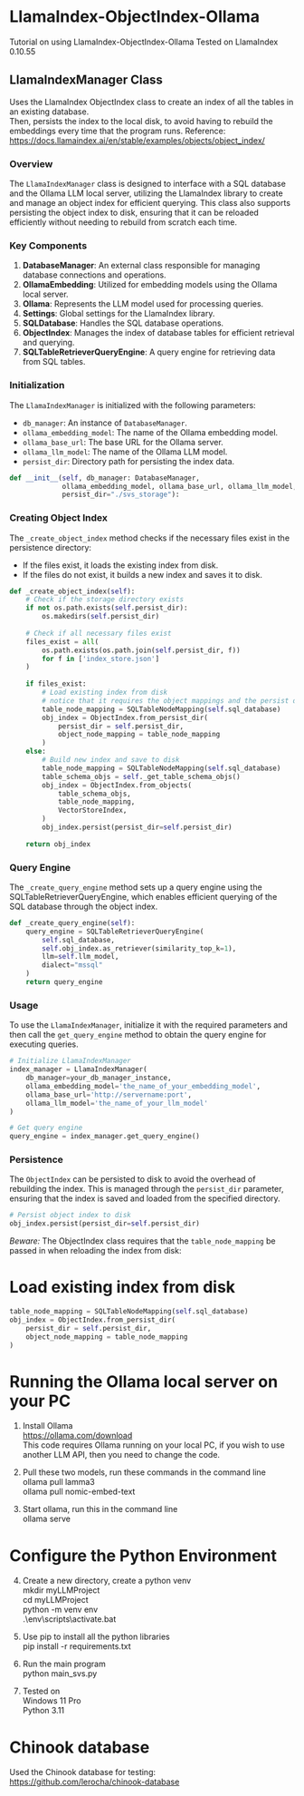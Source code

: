 # LlamaIndex-ObjectIndex-Ollama
 Tutorial on using LlamaIndex-ObjectIndex-Ollama
 Tested on LlamaIndex 0.10.55  

## LlamaIndexManager Class  
Uses the LlamaIndex ObjectIndex class to create an index of all the tables in an existing database.  
Then, persists the index to the local disk, to avoid having to rebuild the embeddings every time that the program runs. 
Reference:  
https://docs.llamaindex.ai/en/stable/examples/objects/object_index/  

### Overview

The `LlamaIndexManager` class is designed to interface with a SQL database and the Ollama LLM local server, utilizing the LlamaIndex library to create and manage an object index for efficient querying. This class also supports persisting the object index to disk, ensuring that it can be reloaded efficiently without needing to rebuild from scratch each time.

### Key Components

1. **DatabaseManager**: An external class responsible for managing database connections and operations.
2. **OllamaEmbedding**: Utilized for embedding models using the Ollama local server.
3. **Ollama**: Represents the LLM model used for processing queries.
4. **Settings**: Global settings for the LlamaIndex library.
5. **SQLDatabase**: Handles the SQL database operations.
6. **ObjectIndex**: Manages the index of database tables for efficient retrieval and querying.
7. **SQLTableRetrieverQueryEngine**: A query engine for retrieving data from SQL tables.

### Initialization

The `LlamaIndexManager` is initialized with the following parameters:

- `db_manager`: An instance of `DatabaseManager`.
- `ollama_embedding_model`: The name of the Ollama embedding model.
- `ollama_base_url`: The base URL for the Ollama server.
- `ollama_llm_model`: The name of the Ollama LLM model.
- `persist_dir`: Directory path for persisting the index data.

```python
def __init__(self, db_manager: DatabaseManager,
             ollama_embedding_model, ollama_base_url, ollama_llm_model,
             persist_dir="./svs_storage"):
```

### Creating Object Index

The `_create_object_index` method checks if the necessary files exist in the persistence directory:

- If the files exist, it loads the existing index from disk.
- If the files do not exist, it builds a new index and saves it to disk.

```python
def _create_object_index(self):
    # Check if the storage directory exists
    if not os.path.exists(self.persist_dir):
        os.makedirs(self.persist_dir)
    
    # Check if all necessary files exist
    files_exist = all(
        os.path.exists(os.path.join(self.persist_dir, f))
        for f in ['index_store.json']
    )
    
    if files_exist:
        # Load existing index from disk
        # notice that it requires the object mappings and the persist dir  
        table_node_mapping = SQLTableNodeMapping(self.sql_database)
        obj_index = ObjectIndex.from_persist_dir(
            persist_dir = self.persist_dir,
            object_node_mapping = table_node_mapping
        )
    else:
        # Build new index and save to disk
        table_node_mapping = SQLTableNodeMapping(self.sql_database)
        table_schema_objs = self._get_table_schema_objs()
        obj_index = ObjectIndex.from_objects(
            table_schema_objs,
            table_node_mapping,
            VectorStoreIndex,
        )
        obj_index.persist(persist_dir=self.persist_dir)
    
    return obj_index
```

### Query Engine

The `_create_query_engine` method sets up a query engine using the SQLTableRetrieverQueryEngine, which enables efficient querying of the SQL database through the object index.

```python
def _create_query_engine(self):
    query_engine = SQLTableRetrieverQueryEngine(
        self.sql_database,
        self.obj_index.as_retriever(similarity_top_k=1),
        llm=self.llm_model,
        dialect="mssql"
    )
    return query_engine
```

### Usage

To use the `LlamaIndexManager`, initialize it with the required parameters and then call the `get_query_engine` method to obtain the query engine for executing queries.

```python
# Initialize LlamaIndexManager
index_manager = LlamaIndexManager(
    db_manager=your_db_manager_instance,
    ollama_embedding_model='the_name_of_your_embedding_model',
    ollama_base_url='http://servername:port',
    ollama_llm_model='the_name_of_your_llm_model'
)

# Get query engine
query_engine = index_manager.get_query_engine()
```

### Persistence

The `ObjectIndex` can be persisted to disk to avoid the overhead of rebuilding the index. This is managed through the `persist_dir` parameter, ensuring that the index is saved and loaded from the specified directory.

```python
# Persist object index to disk
obj_index.persist(persist_dir=self.persist_dir)
```

*Beware:* The ObjectIndex class requires that the `table_node_mapping` be passed in when reloading the index from disk:  
# Load existing index from disk
```python  
table_node_mapping = SQLTableNodeMapping(self.sql_database)
obj_index = ObjectIndex.from_persist_dir(
    persist_dir = self.persist_dir,
    object_node_mapping = table_node_mapping
)
```  

 # Running the Ollama local server on your PC
1. Install Ollama  
https://ollama.com/download  
This code requires Ollama running on your local PC, if you wish to use another LLM API, then you need to change the code.  
  
2. Pull these two models, run these commands in the command line  
ollama pull lamma3  
ollama pull nomic-embed-text  
  
3. Start ollama, run this in the command line  
ollama serve  
  
# Configure the Python Environment  
4. Create a new directory, create a python venv  
mkdir myLLMProject  
cd myLLMProject  
python -m venv env  
.\env\scripts\activate.bat  

5. Use pip to install all the python libraries  
pip install -r requirements.txt  

6. Run the main program  
python main_svs.py  

7. Tested on  
Windows 11 Pro  
Python 3.11  

# Chinook database
 Used the Chinook database for testing:  
 https://github.com/lerocha/chinook-database